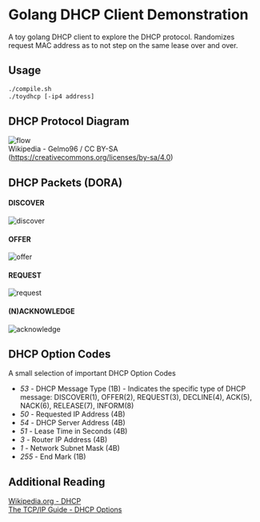 # Golang DHCP Client Demonstration

A toy golang DHCP client to explore the DHCP protocol.
Randomizes request MAC address as to not step on the same lease over and over.

## Usage
```bash
./compile.sh
./toydhcp [-ip4 address]
```

## DHCP Protocol Diagram

![flow](img/flow.png)  
Wikipedia - Gelmo96 / CC BY-SA (https://creativecommons.org/licenses/by-sa/4.0)

## DHCP Packets (DORA)

#### DISCOVER
![discover](img/discover.png)

#### OFFER
![offer](img/offer.png)

#### REQUEST
![request](img/request.png)

#### (N)ACKNOWLEDGE
![acknowledge](img/ack.png)

## DHCP Option Codes
A small selection of important DHCP Option Codes
- *53* - DHCP Message Type (1B) - Indicates the specific type of DHCP message: DISCOVER(1), OFFER(2), REQUEST(3), DECLINE(4), ACK(5), NACK(6), RELEASE(7), INFORM(8)
- *50* - Requested IP Address (4B)
- *54* - DHCP Server Address (4B)
- *51* - Lease Time in Seconds (4B)
- *3* - Router IP Address (4B)
- *1* - Network Subnet Mask (4B)
- *255* - End Mark (1B)

## Additional Reading
[Wikipedia.org - DHCP](https://en.wikipedia.org/wiki/Dynamic_Host_Configuration_Protocol)   
[The TCP/IP Guide - DHCP Options](http://www.tcpipguide.com/free/t_SummaryOfDHCPOptionsBOOTPVendorInformationFields-2.htm)